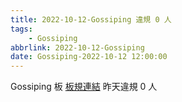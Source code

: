 ```yaml
---
title: 2022-10-12-Gossiping 違規 0 人
tags:
    - Gossiping
abbrlink: 2022-10-12-Gossiping
date: Gossiping-2022-10-12 12:00:00
---
```

Gossiping 板 [板規連結](https://www.ptt.cc/bbs/Gossiping/M.1637425085.A.07D.html)
昨天違規 0 人
